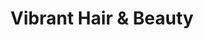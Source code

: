 ---
title: "Vibrant Hair & Beauty"
url: /chester-le-street/vibrant-hair-and-beauty/
shop: beauty
---